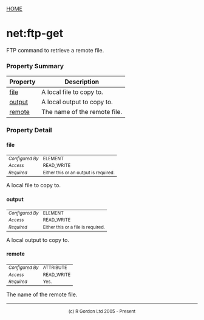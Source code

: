 [HOME](../../../../README.md)
# net:ftp-get

FTP command to retrieve a remote file.

### Property Summary

| Property | Description |
| -------- | ----------- |
| [file](#propertyfile) | A local file to copy to. | 
| [output](#propertyoutput) | A local output to copy to. | 
| [remote](#propertyremote) | The name of the remote file. | 


### Property Detail
#### file <a name="propertyfile"></a>

<table style='font-size:smaller'>
      <tr><td><i>Configured By</i></td><td>ELEMENT</td></tr>
      <tr><td><i>Access</i></td><td>READ_WRITE</td></tr>
      <tr><td><i>Required</i></td><td>Either this or an output is required.</td></tr>
</table>

A local file to copy to.

#### output <a name="propertyoutput"></a>

<table style='font-size:smaller'>
      <tr><td><i>Configured By</i></td><td>ELEMENT</td></tr>
      <tr><td><i>Access</i></td><td>READ_WRITE</td></tr>
      <tr><td><i>Required</i></td><td>Either this or a file is required.</td></tr>
</table>

A local output to copy to.

#### remote <a name="propertyremote"></a>

<table style='font-size:smaller'>
      <tr><td><i>Configured By</i></td><td>ATTRIBUTE</td></tr>
      <tr><td><i>Access</i></td><td>READ_WRITE</td></tr>
      <tr><td><i>Required</i></td><td>Yes.</td></tr>
</table>

The name of the remote file.


-----------------------

<div style='font-size: smaller; text-align: center;'>(c) R Gordon Ltd 2005 - Present</div>
